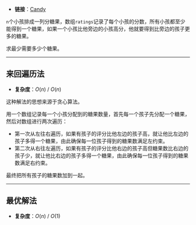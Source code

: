 + **链接**：[Candy](https://leetcode.com/problems/candy/)

`n`个小孩排成一列分糖果，数组`ratings`记录了每个小孩的分数，所有小孩都至少能得到一个糖果，如果一个小孩比他旁边的小孩高分，他就要得到比旁边的孩子更多的糖果。

求最少需要多少个糖果。

---
## 来回遍历法

+ **复杂度**：$O(n)$ / $O(n)$

这种解法的思想来源于贪心算法。

用一个数组记录每一个小孩分配到的糖果数量，首先每一个孩子先分配一个糖果，然后对数组进行两次遍历：

+ 第一次从左往右遍历，如果有孩子的评分比他左边的孩子高，就让他比左边的孩子多得一个糖果，由此确保每一位孩子得到的糖果数满足左约束。
+ 第二次从右往左遍历，如果有孩子的评分比他右边的孩子高但糖果数比右边的孩子少，就让他比右边的孩子多得一个糖果，由此确保每一位孩子得到的糖果数满足右约束。

最终把所有孩子的糖果数加到一起。

---
## 最优解法

+ **复杂度**：$O(n)$ / $O(1)$

